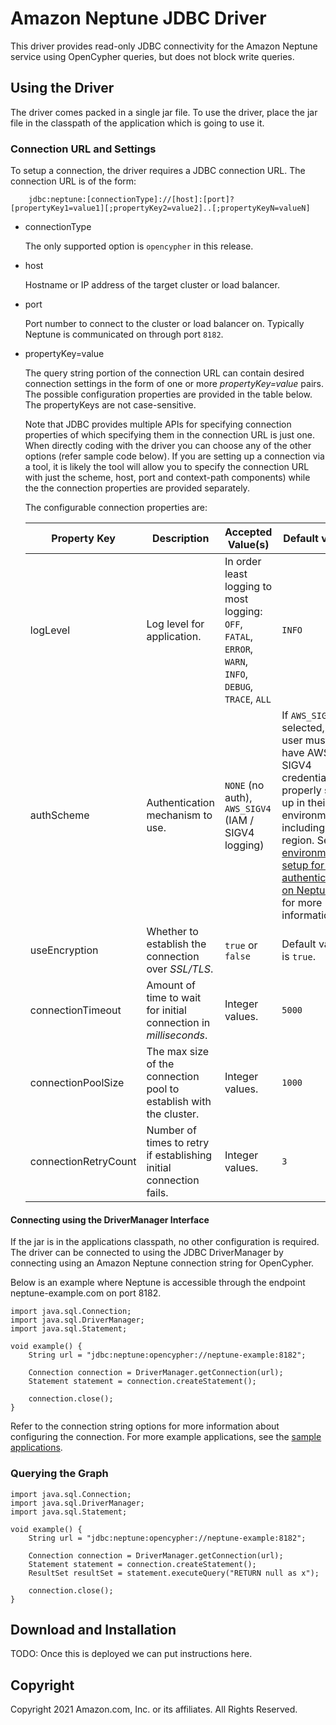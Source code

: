 # Amazon Neptune JDBC Driver

This driver provides read-only JDBC connectivity for the Amazon Neptune service using OpenCypher queries, but does not block write queries.

## Using the Driver

The driver comes packed in a single jar file. To use the driver, place the jar file in the classpath of the application which is going to use it.

### Connection URL and Settings

To setup a connection, the driver requires a JDBC connection URL. The connection URL is of the form:
```
    jdbc:neptune:[connectionType]://[host]:[port]?[propertyKey1=value1][;propertyKey2=value2]..[;propertyKeyN=valueN]
```

* connectionType

  The only supported option is `opencypher` in this release.

* host

  Hostname or IP address of the target cluster or load balancer.

* port

  Port number to connect to the cluster or load balancer on. Typically Neptune is communicated on through port `8182`.

* propertyKey=value

  The query string portion of the connection URL can contain desired connection settings in the form of one or more
  *propertyKey=value* pairs. The possible configuration properties are provided in the table below. The propertyKeys are not case-sensitive.

  Note that JDBC provides multiple APIs for specifying connection properties of which specifying them in the connection
  URL is just one. When directly coding with the driver you can choose any of the other options (refer sample
  code below). If you are setting up a connection via a tool, it is likely the tool will allow you to specify the
  connection URL with just the scheme, host, port and context-path components) while the the connection properties are provided separately.

  The configurable connection properties are:

  | Property Key  | Description | Accepted Value(s)    | Default value  |
  | ------------- |-------------| -----|---------|
  | logLevel | Log level for application. | In order least logging to most logging: `OFF`, `FATAL`, `ERROR`, `WARN`, `INFO`, `DEBUG`, `TRACE`, `ALL` | `INFO` |
  | authScheme | Authentication mechanism to use. | `NONE` (no auth), `AWS_SIGV4` (IAM / SIGV4 logging) | If `AWS_SIGV4` is selected, the user must have AWS SIGV4 credentials properly set up in their environment, including a region. See [environment setup for IAM authentication on Neptune](https://docs.aws.amazon.com/neptune/latest/userguide/iam-auth-connecting-gremlin-java.html) for more information. |
  | useEncryption | Whether to establish the connection over _SSL/TLS_. | `true` or `false` | Default value is `true`. |
  | connectionTimeout | Amount of time to wait for initial connection in _milliseconds_. | Integer values. | `5000` |
  | connectionPoolSize | The max size of the connection pool to establish with the cluster. | Integer values. | `1000` |
  | connectionRetryCount | Number of times to retry if establishing initial connection fails. | Integer values. | `3` |


#### Connecting using the DriverManager Interface

If the jar is in the applications classpath, no other configuration is required. The driver can be connected to using the JDBC DriverManager by connecting using an Amazon Neptune connection string for OpenCypher.

Below is an example where Neptune is accessible through the endpoint neptune-example.com on port 8182.

```
import java.sql.Connection;
import java.sql.DriverManager;
import java.sql.Statement;

void example() {
    String url = "jdbc:neptune:opencypher://neptune-example:8182";

    Connection connection = DriverManager.getConnection(url);
    Statement statement = connection.createStatement();
    
    connection.close();
}
```

Refer to the connection string options for more information about configuring the connection. For more example applications, see the [sample applications](./src/test/java/sample/applications).

### Querying the Graph

```
import java.sql.Connection;
import java.sql.DriverManager;
import java.sql.Statement;

void example() {
    String url = "jdbc:neptune:opencypher://neptune-example:8182";

    Connection connection = DriverManager.getConnection(url);
    Statement statement = connection.createStatement();
    ResultSet resultSet = statement.executeQuery("RETURN null as x");
    
    connection.close();
}
```

## Download and Installation

TODO: Once this is deployed we can put instructions here.

## Copyright

Copyright 2021 Amazon.com, Inc. or its affiliates. All Rights Reserved.
